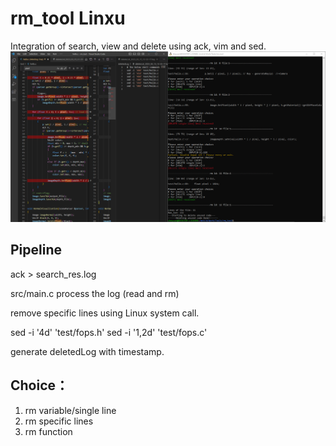 # rm_tool Linxu
Integration of search, view and delete using ack, vim and sed.
![del_single](./del_single.png)
## Pipeline
ack > search_res.log

src/main.c process the log (read and rm)

remove specific lines using Linux system call.

sed -i '4d' 'test/fops.h'
sed -i '1,2d' 'test/fops.c'

generate deletedLog with timestamp.

## Choice：

1. rm variable/single line
2. rm specific lines
3. rm function